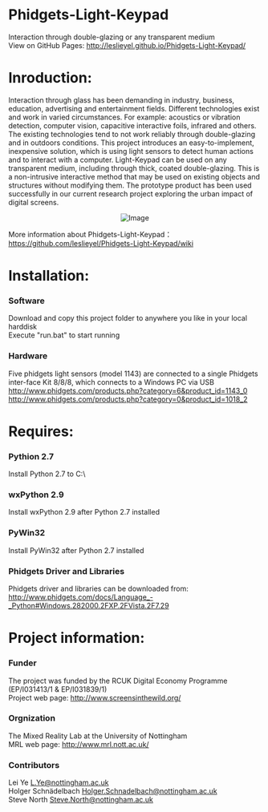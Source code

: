 Phidgets-Light-Keypad
=====================
Interaction through double-glazing or any transparent medium  
View on GitHub Pages: http://leslieyel.github.io/Phidgets-Light-Keypad/


Inroduction:
==========
Interaction through glass has been demanding in industry, business, education, advertising and entertainment fields. Different technologies exist and work in varied circumstances. For example: acoustics or vibration detection, computer vision, capacitive interactive foils, infrared and others. The existing technologies tend to not work reliably through double-glazing and in outdoors conditions. This project introduces an easy-to-implement, inexpensive solution, which is using light sensors to detect human actions and to interact with a computer. Light-Keypad can be used on any transparent medium, including through thick, coated double-glazing. This is a non-intrusive interactive method that may be used on existing objects and structures without modifying them. The prototype product has been used successfully in our current research project exploring the urban impact of digital screens.  

<p align="center">
  <img src="https://raw.github.com/leslieyel/Phidgets-Light-Keypad/gh-pages/ylimages/LightKeypad_2.jpg" alt="Image">
</p>



More information about Phidgets-Light-Keypad：  
https://github.com/leslieyel/Phidgets-Light-Keypad/wiki  


Installation:
==========
### Software
Download and copy this project folder to anywhere you like in your local harddisk  
Execute "run.bat" to start running  

### Hardware
Five phidgets light sensors (model 1143) are connected to a single Phidgets inter-face Kit 8/8/8, which connects to a Windows PC via USB  
http://www.phidgets.com/products.php?category=6&product_id=1143_0  
http://www.phidgets.com/products.php?category=0&product_id=1018_2


Requires:
==========
### Pythion 2.7
Install Python 2.7 to C:\

### wxPython 2.9
Install wxPython 2.9 after Python 2.7 installed

### PyWin32
Install PyWin32 after Python 2.7 installed

### Phidgets Driver and Libraries
Phidgets driver and libraries can be downloaded from:   
http://www.phidgets.com/docs/Language_-_Python#Windows.282000.2FXP.2FVista.2F7.29


Project information:
==========
### Funder
The project was funded by the RCUK Digital Economy Programme (EP/I031413/1 & EP/I031839/1)  
Project web page: http://www.screensinthewild.org/  

### Orgnization
The Mixed Reality Lab at the University of Nottingham  
MRL web page: http://www.mrl.nott.ac.uk/  

### Contributors
Lei Ye                  L.Ye@nottingham.ac.uk  
Holger Schnädelbach     Holger.Schnadelbach@nottingham.ac.uk  
Steve North             Steve.North@nottingham.ac.uk  




